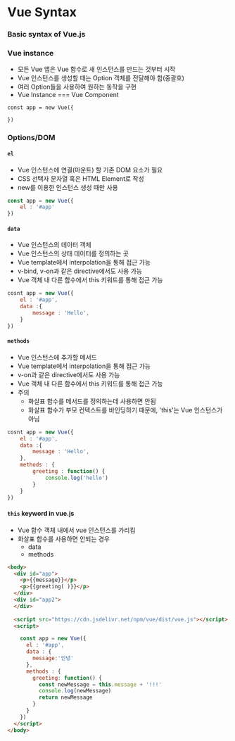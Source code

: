 # Vue Syntax

### Basic syntax of Vue.js

### Vue instance

- 모든 Vue 앱은 Vue 함수로 새 인스턴스를 만드는 것부터 시작
- Vue 인스턴스를 생성할 때는 Option 객체를 전달해야 함(중괄호)
- 여러 Option들을 사용하여 원하는 동작을 구현
- Vue Instance === Vue Component

```vue
const app = new Vue({

})
```

### Options/DOM

####  `el`

- Vue 인스턴스에 연결(마운트) 할 기존 DOM 요소가 필요
- CSS 선택자 문자열 혹은 HTML Element로 작성
- new를 이용한 인스턴스 생성 때만 사용

```javascript
const app = new Vue({
    el : '#app'
})
```

#### `data`

- Vue 인스턴스의 데이터 객체
- Vue 인스턴스의 상태 데이터를 정의하는 곳
- Vue template에서 interpolation을 통해 접근 가능
- v-bind, v-on과 같은 directive에서도 사용 가능
- Vue 객체 내 다른 함수에서 this 키워드를 통해 접근 가능

```javascript
cosnt app = new Vue({
    el : '#app',
    data :{
        message : 'Hello',
    }
})
```

#### `methods`

- Vue 인스턴스에 추가할 메서드
- Vue template에서 interpolation을 통해 접근 가능
- v-on과 같은 directive에서도 사용 가능
- Vue 객체 내 다른 함수에서 this 키워드를 통해 접근 가능
- 주의
  - 화살표 함수를 메서드를 정의하는데 사용하면 안됨
  - 화살표 함수가 부모 컨텍스트를 바인딩하기 때문에, 'this'는 Vue 인스턴스가 아님 

```javascript
cosnt app = new Vue({
    el : '#app',
    data :{
        message : 'Hello',
    },
    methods : {
        greeting : function() {
            console.log('hello')
        }
    }
})
```

#### `this` keyword in vue.js

- Vue 함수 객체 내에서 vue 인스턴스를 가리킴
- 화살표 함수를 사용하면 안되는 경우
  - data
  - methods

```html
<body>
  <div id="app">
    <p>{{message}}</p>
    <p>{{greeting( )}}</p>
  </div>
  <div id="app2">
  </div>
  
  <script src="https://cdn.jsdelivr.net/npm/vue/dist/vue.js"></script>
  <script>

    const app = new Vue({
      el : '#app',
      data : {
        message:'안녕' 
      },
      methods : {
        greeting: function() {
          const newMessage = this.message + '!!!'
          console.log(newMessage)
          return newMessage
        }
      }
    })
  </script>
</body>
```


